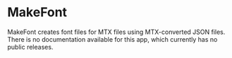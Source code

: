 # MakeFont
MakeFont creates font files for MTX files using MTX-converted JSON files. There is no documentation available for this app, which currently has no public releases.